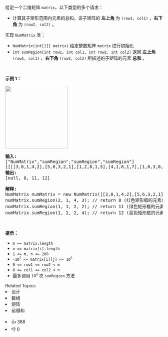 <p><big><small>给定一个二维矩阵 <code>matrix</code>，</small></big>以下类型的多个请求：</p>

<ul>
	<li><big><small>计算其子矩形范围内元素的总和，该子矩阵的 <strong>左上角</strong> 为 <code>(row1,&nbsp;col1)</code> ，<strong>右下角</strong> 为 <code>(row2,&nbsp;col2)</code> 。</small></big></li>
</ul>

<p>实现 <code>NumMatrix</code> 类：</p>

<ul>
	<li><code>NumMatrix(int[][] matrix)</code>&nbsp;给定整数矩阵 <code>matrix</code> 进行初始化</li>
	<li><code>int sumRegion(int row1, int col1, int row2, int col2)</code>&nbsp;返回<big><small> <strong>左上角</strong></small></big><big><small> <code>(row1,&nbsp;col1)</code>&nbsp;、<strong>右下角</strong>&nbsp;<code>(row2,&nbsp;col2)</code></small></big> 所描述的子矩阵的元素 <strong>总和</strong> 。</li>
</ul>

<p>&nbsp;</p>

<p><strong>示例 1：</strong></p>

<p><img src="https://pic.leetcode-cn.com/1626332422-wUpUHT-image.png" style="width: 200px;" /></p>

<pre>
<strong>输入:</strong> 
["NumMatrix","sumRegion","sumRegion","sumRegion"]
[[[[3,0,1,4,2],[5,6,3,2,1],[1,2,0,1,5],[4,1,0,1,7],[1,0,3,0,5]]],[2,1,4,3],[1,1,2,2],[1,2,2,4]]
<strong>输出:</strong> 
[null, 8, 11, 12]

<strong>解释:</strong>
NumMatrix numMatrix = new NumMatrix([[3,0,1,4,2],[5,6,3,2,1],[1,2,0,1,5],[4,1,0,1,7],[1,0,3,0,5]]);
numMatrix.sumRegion(2, 1, 4, 3); // return 8 (红色矩形框的元素总和)
numMatrix.sumRegion(1, 1, 2, 2); // return 11 (绿色矩形框的元素总和)
numMatrix.sumRegion(1, 2, 2, 4); // return 12 (蓝色矩形框的元素总和)
</pre>

<p>&nbsp;</p>

<p><strong>提示：</strong></p>

<ul>
	<li><code>m == matrix.length</code></li>
	<li><code>n == matrix[i].length</code></li>
	<li><code>1 &lt;= m,&nbsp;n &lt;=&nbsp;200</code><meta charset="UTF-8" /></li>
	<li><code>-10<sup>5</sup>&nbsp;&lt;= matrix[i][j] &lt;= 10<sup>5</sup></code></li>
	<li><code>0 &lt;= row1 &lt;= row2 &lt; m</code></li>
	<li><code>0 &lt;= col1 &lt;= col2 &lt; n</code></li>
	<li><meta charset="UTF-8" />最多调用 <code>10<sup>4</sup></code> 次&nbsp;<code>sumRegion</code> 方法</li>
</ul>
<div><div>Related Topics</div><div><li>设计</li><li>数组</li><li>矩阵</li><li>前缀和</li></div></div><br><div><li>👍 388</li><li>👎 0</li></div>